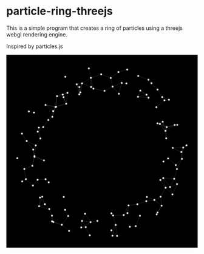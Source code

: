 # particle-ring-threejs

This is a simple program that creates a ring of particles using a threejs webgl rendering engine.

Inspired by particles.js

![demo image](demo.png)